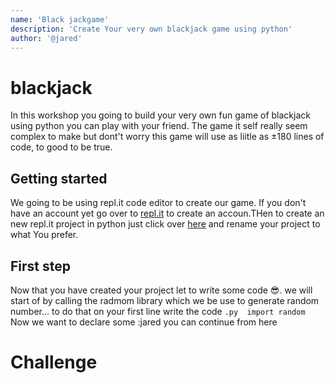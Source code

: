```yaml
---
name: 'Black jackgame'
description: 'Create Your very own blackjack game using python'
author: '@jared'
---
```

# blackjack

In this workshop you going to build your very own fun game of blackjack using python you can play with your friend. The game it self really seem complex to make but dont't worry this game will use as liitle as ±180 lines of code, to good to be true.

## Getting started
We going to be using repl.it code editor to create our game. If you don't have an account yet go over to [repl.it](https://repl.it/signup) to create an accoun.THen to create an new repl.it project in python just click over [here](https://repl.it/languages/python3) and rename your project to what You prefer.


## First step

Now that you have created your project let to write some code 😎. 
we will start of by calling the radmom library which we be use to generate random number...
to do that on your first line write the code
`.py 
   import random
 `
 Now we want to declare some :jared you can continue from here
 
# Challenge 


